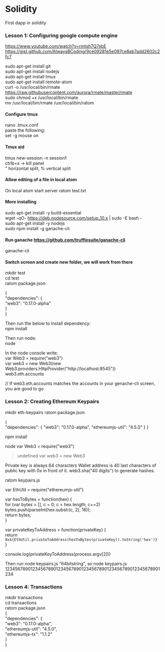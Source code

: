 # Solidity
First dapp in solidity


### Lesson 1: Configuring google compute engine
https://www.youtube.com/watch?v=rmtsh7Q7sbE
https://gist.github.com/AlwaysBCoding/9ce09281e5e097ce8ab7add2602c2fc7

sudo apt-get install git  
sudo apt-get install nodejs  
sudo apt-get install tmux  
sudo apt-get install remote-atom  
curl -o /usr/local/bin/rmate https://raw.githubusercontent.com/aurora/rmate/master/rmate  
sudo chmod +x /usr/local/bin/rmate  
mv /usr/local/bin/rmate /usr/local/bin/ratom  

#### Configure tmux
nano .tmux.conf  
paste the following:  
set -g mouse on  

#### Tmux aid  
tmux new-session -n session1  
ctrlb+x -> kill panel  
" horizontal split, % vertical split  

#### Allow editing of a file in local atom
On local atom start server 
ratom test.txt   

#### More installing
sudo apt-get install -y build-essential  
wget -qO- https://deb.nodesource.com/setup_10.x | sudo -E bash -  
sudo apt-get install -y nodejs  
sudo npm install -g ganache-cli  

#### Run ganache https://github.com/trufflesuite/ganache-cli
ganache-cli

#### Switch screen and create new folder, we will work from there  
mkdir test  
cd test  
ratom package.json  

{  
  "dependencies": {  
    "web3": "0.17.0-alpha"  
  }  
}  

Then run the below to install dependency:  
npm install  

Then run node:  
node  

In the node console write:  
var Web3 = require("web3")  
var web3 = new Web3(new Web3.providers.HttpProvider("http://localhost:8545"))  
web3.eth.accounts  

// If web3.eth.accounts matches the accounts in your genache-cli screen, you are good to go  

### Lesson 2: Creating Ethereum Keypairs
mkdir eth-keypairs
ratom package.json  

{  
  "dependencies": {
    "web3": "0.17.0-alpha",
    "ethereumjs-util": "4.5.0"
  }
}  

npm install

node
var Web3 = require("web3")
> undefined
var web3 = new Web3


Private key is always 64 characters
Wallet address is 40 last characters of public key with 0x in front of it.
web3.sha("40 digits") to generate hashes. 

ratom keypairs.js  
  
var EthUtil = require("ethereumjs-util")  
  
var hexToBytes = function(hex) {  
  for (var bytes = [], c = 0; c < hex.length; c+=2)  
  bytes.push(parseInt(hex.substr(c, 2), 16));  
  return bytes;  
}  
  
var privateKeyToAddress = function(privateKey) {  
  return `0x${EthUtil.privateToAddress(hexToBytes(privateKey)).toString('hex')}`  
}  
  
console.log(privateKeyToAddress(process.argv[2]))  

Then run node keypairs.js "64bitstring", so
node keypairs.js 1234567890123456789012345678901234567890123456789012345678901234

### Lesson 4: Transactions  
mkdir transactions  
cd transactions  
ratom package.json  
{  
  "dependencies": {  
    "web3": "0.17.0-alpha",  
    "ethereumjs-util": "4.5.0",  
    "ethereumjs-tx": "1.1.2"  
  }  
}  

